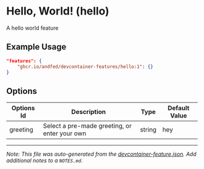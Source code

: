 
# Hello, World! (hello)

A hello world feature

## Example Usage

```json
"features": {
    "ghcr.io/andfed/devcontainer-features/hello:1": {}
}
```

## Options

| Options Id | Description | Type | Default Value |
|-----|-----|-----|-----|
| greeting | Select a pre-made greeting, or enter your own | string | hey |



---

_Note: This file was auto-generated from the [devcontainer-feature.json](https://github.com/andfed/devcontainer-features/blob/main/src/hello/devcontainer-feature.json).  Add additional notes to a `NOTES.md`._
